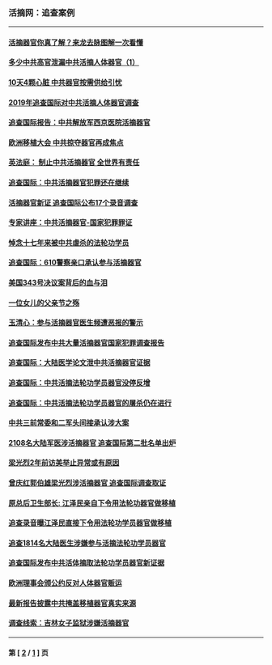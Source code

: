 ### 活摘网：追查案例
---
#### [活摘器官你真了解？来龙去脉图解一次看懂](../../pages/nf5880/n13013820.md?06220430) 
#### [多少中共高官泄漏中共活摘人体器官（1）](../../pages/nf5880/n12671234.md?06220430) 
#### [10天4颗心脏 中共器官按需供给引忧](../../pages/nf5880/n12326366.md?06220430) 
#### [2019年追查国际对中共活摘人体器官调查](../../pages/nf5880/n11917733.md?06220430) 
#### [追查国际报告：中共解放军西京医院活摘器官](../../pages/nf5880/n11838359.md?06220430) 
#### [欧洲移植大会 中共掠夺器官再成焦点](../../pages/nf5880/n11538883.md?06220430) 
#### [英法庭： 制止中共活摘器官 全世界有责任](../../pages/nf5880/n11330691.md?06220430) 
#### [追查国际：中共活摘器官犯罪还在继续](../../pages/nf5880/n11218301.md?06220430) 
#### [活摘器官新证 追查国际公布17个录音调查](../../pages/nf5880/n10897744.md?06220430) 
#### [专家讲座：中共活摘器官-国家犯罪罪证](../../pages/nf5880/n8828153.md?06220430) 
#### [悼念十七年来被中共虐杀的法轮功学员](../../pages/nf5880/n8124823.md?06220430) 
#### [追查国际：610警察亲口承认参与活摘器官](../../pages/nf5880/n8109067.md?06220430) 
#### [美国343号决议案背后的血与泪](../../pages/nf5880/n8020684.md?06220430) 
#### [一位女儿的父亲节之殇](../../pages/nf5880/n8014122.md?06220430) 
#### [玉清心：参与活摘器官医生频遭恶报的警示](../../pages/nf5880/n4637546.md?06220430) 
#### [追查国际发布中共大量活摘器官国家犯罪调查报告](../../pages/nf5880/n4613428.md?06220430) 
#### [追查国际：大陆医学论文泄中共活摘器官证据](../../pages/nf5880/n4608794.md?06220430) 
#### [追查国际：中共活摘法轮功学员器官没停反增](../../pages/nf5880/n4584075.md?06220430) 
#### [追查国际：中共活摘法轮功学员器官的屠杀仍在进行](../../pages/nf5880/n4299154.md?06220430) 
#### [中共三前常委和二军头间接承认涉大案](../../pages/nf5880/n4286244.md?06220430) 
#### [2108名大陆军医涉活摘器官 追查国际第二批名单出炉](../../pages/nf5880/n4284769.md?06220430) 
#### [梁光烈2年前访美举止异常或有原因](../../pages/nf5880/n4279686.md?06220430) 
#### [曾庆红郭伯雄梁光烈涉活摘器官 追查国际调查取证](../../pages/nf5880/n4278462.md?06220430) 
#### [原总后卫生部长: 江泽民亲自下令用法轮功器官做移植](../../pages/nf5880/n4263864.md?06220430) 
#### [追查录音曝江泽民直接下令用法轮功学员器官做移植](../../pages/nf5880/n4261268.md?06220430) 
#### [追查1814名大陆医生涉嫌参与活摘法轮功学员器官](../../pages/nf5880/n4259055.md?06220430) 
#### [追查国际发布中共活体摘取法轮功学员器官新证据](../../pages/nf5880/n4258255.md?06220430) 
#### [欧洲理事会颁公约反对人体器官贩运](../../pages/nf5880/n4206955.md?06220430) 
#### [最新报告披露中共掩盖移植器官真实来源](../../pages/nf5880/n4140084.md?06220430) 
#### [调查线索：吉林女子监狱涉嫌活摘器官](../../pages/nf5880/n4044366.md?06220430) 

---
#### 第 [ [2](./2.md?06220430) / [1](./1.md?06220430) ] 页
